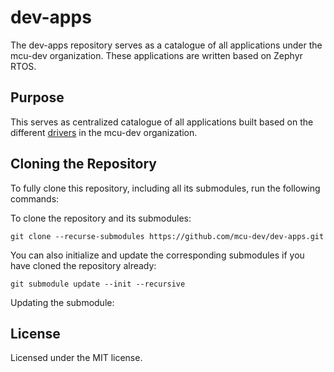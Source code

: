 # dev-apps

The dev-apps repository serves as a catalogue of all applications under the mcu-dev organization. These applications are written based on Zephyr RTOS.

## Purpose

This serves as centralized catalogue of all applications built based on the different [drivers](https://github.com/mcu-dev/dev-drivers) in the mcu-dev organization.

## Cloning the Repository

To fully clone this repository, including all its submodules, run the following commands:

To clone the repository and its submodules:
```
git clone --recurse-submodules https://github.com/mcu-dev/dev-apps.git
```
You can also initialize and update the corresponding submodules if you have cloned the repository already:
```
git submodule update --init --recursive
```
Updating the submodule:

## License

Licensed under the MIT license.